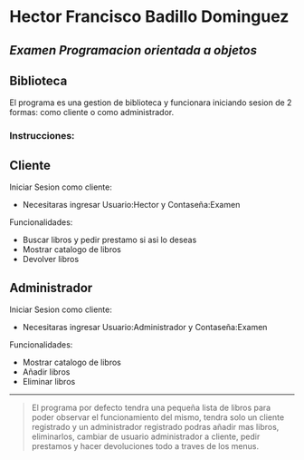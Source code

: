 # Hector Francisco Badillo Dominguez
## _Examen Programacion orientada a objetos_
## Biblioteca
El programa es una gestion de biblioteca y funcionara iniciando sesion de 2 formas: como cliente o como administrador.
### Instrucciones:
## Cliente
Iniciar Sesion como cliente:
- Necesitaras ingresar Usuario:Hector y Contaseña:Examen 

Funcionalidades:
- Buscar libros y pedir prestamo si asi lo deseas
- Mostrar catalogo de libros
- Devolver libros

## Administrador
Iniciar Sesion como cliente:
- Necesitaras ingresar Usuario:Administrador y Contaseña:Examen 

Funcionalidades:
- Mostrar catalogo de libros
- Añadir libros
- Eliminar libros
---

> El programa por defecto tendra una pequeña lista de libros para poder observar
> el funcionamiento del mismo, tendra solo un cliente registrado y un administrador registrado
> podras añadir mas libros, eliminarlos, cambiar de usuario administrador a cliente, pedir prestamos y hacer devoluciones todo a traves de los menus.